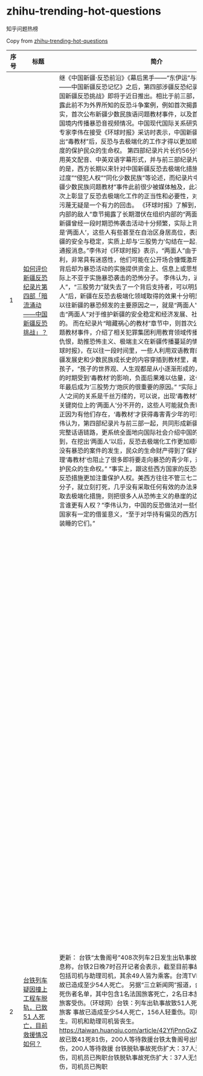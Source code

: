 # zhihu-trending-hot-questions

知乎问题热榜

Copy from [zhihu-trending-hot-questions](https://github.com/justjavac/zhihu-trending-hot-questions)

<!-- BEGIN -->
  <!-- 最后更新时间Sat Apr 03 2021 07:27:15 GMT+0800 (China Standard Time) $ -->
| 序号 | 标题 | 简介 | 提出时间 | 回答数 | 关注数 |
| ---- | ---- | ---- | -------- | ------ | ----- |
|1| [如何评价新疆反恐纪录片第四部「暗流涌动——中国新疆反恐挑战」？](https://www.zhihu.com/question/452494324)|继《中国新疆·反恐前沿》《幕后黑手——“东伊运”与新疆暴恐》《巍巍天山——中国新疆反恐记忆》之后，第四部涉疆反恐纪录片《暗流涌动——中国新疆反恐挑战》即将于近日推出。相比于前三部，本部纪录片将集中披露此前不为外界所知的反恐斗争案例，例如首次揭露新疆“两面人”个案事实，首次公布新疆少数民族语问题教材事件，以及首次介绍“东伊运”向中国境内传播暴恐音视频情况。中国现代国际关系研究院研究员、反恐问题专家李伟在接受《环球时报》采访时表示，中国新疆在打击“两面人”，挖出“毒教材”后，反恐与去极端化的工作才得以更加顺利展开，这是最大限度的保护民众的生命权。 第四部纪录片片长约56分钟，同前三部一样采用英文配音、中英双语字幕形式，并与前三部纪录片前后呼应。值得注意的是，西方长期以来针对中国新疆反恐去极端化措施的污蔑充斥着“反恐过度”“侵犯人权”“同化少数民族”等论述，而纪录片中“两面人”案例及“新疆少数民族问题教材”事件此前很少被媒体触及，此次公开披露在更深层次上彰显了反恐去极端化工作的正当性和必要性，对西方反华势力的上述污蔑无疑是一个有力的回击。 《环球时报》了解到，本部纪录片的“来自内部的敌人”章节揭露了长期潜伏在组织内部的“两面人”典型案例。 “我国新疆曾经一段时期恐怖袭击活动十分频繁，实际上背后的黑手之一就是‘两面人’，这些人有些甚至在自治区身居高位，表面上他们赞同维护新疆的安全与稳定，实质上却与‘三股势力’勾结在一起，为他们撑腰打气，通报消息。”李伟对《环球时报》表示，“两面人”由于身份、地位比较便利，非常具有迷惑性，他们可能在公开场合慷慨激昂谴责“三股势力”，但背后却为暴恐活动的实施提供资金上、信息上或思想上的支持，其危害实际上不亚于实施暴恐袭击的恐怖分子。 李伟认为，通过打击“两面人”，“三股势力”就失去了一个背后支持者，可以明显看到，在揪出“两面人”后，新疆在反恐去极端化领域取得的效果十分明显，这从侧面印证了以往新疆的暴恐频发的主要原因之一，就是“两面人”在作祟，因此打击“两面人”对于维护新疆的安全稳定和经济发展、社会繁荣是十分必要的。 而在纪录片“暗藏祸心的教材”章节中，则首次公布新疆少数民族语问题教材事件，介绍了相关犯罪集团利用教育领域传播极端思想、煽动民族仇恨，助推恐怖主义、极端主义在新疆传播蔓延的情况。 李伟告诉《环球时报》，在以往一段时间里，一些人利用双语教育的特殊性，把歪曲新疆发展史和少数民族成长史的内容穿插到教材里，毒害的对象就是新疆的孩子，“孩子的世界观、人生观都是从小逐渐形成的，他们如果在最关键的时期受到‘毒教材’的影响，负面后果难以估量，这也是为什么有些青少年最后成为‘三股势力’炮灰的很重要的原因。” “实际上，‘毒教材’和‘两面人’之间的关系是千丝万缕的，可以说，出现‘毒教材’，是和一些教育领域关键岗位上的‘两面人’分不开的，这些人可能就负责审教材，编辑教材，正因为有他们存在，‘毒教材’才获得毒害青少年的可乘之机。”李伟说。 李伟认为，第四部纪录片与前三部一起，共同形成新疆反恐去极端化斗争的完整话语链路，更系统全面地向国际社会介绍中国的反恐，“我们可以看到，在挖出‘两面人’以后，反恐去极端化工作更加顺利的展开，新疆4年多没有暴恐的案件的发生，民众的生命财产得到了保护。另一方面，通过清理‘毒教材’也阻止了很多即将要走向暴恐的青少年，这也是最大限度的保护民众的生命权。” “事实上，跟这些西方国家的反恐的措施来比，中国的反恐措施更加注重保护人权。美西方往往不管三七二十一，只要发现恐怖分子，就立刻打死，几乎没有采取任何有效的办法来挽救他们。而中国采取去极端化措施，则把很多人从恐怖主义的悬崖的边上拉了回来。比较而言谁更有人权？”李伟认为，中国的反恐做法对一些仍在遭受恐怖之苦的国家有一定的借鉴意义，“至于对华持有偏见的西方国家，你永远叫不醒装睡的它们。”|2021-04-02 08:04|742|4063|
|2| [台铁列车疑因撞上工程车脱轨，已致 51 人死亡，目前救援情况如何？](https://www.zhihu.com/question/452519498)|更新： 台铁“太鲁阁号”408次列车2日发生出轨事故，台湾《联合报》消息称，台铁2日晚7时召开记者会表示，截至目前事故共造成51人死亡，包括司机与助理司机，其余49人皆为乘客。台湾TVBS新闻网稍早称，事故已造成至少54人死亡。 另据“三立新闻网”报道，台铁在记者会上公布死伤者名单，其中包含1名法国旅客死亡，2名日本旅客、1名中国澳门籍旅客受伤。（环球网）台铁：列车出轨事故致51人死亡 其中包括一名法国旅客 事故已造成至少54人死亡，156人轻重伤。司机和助理司机皆丧生。司机和助理司机皆丧生。 https://taiwan.huanqiu.com/article/42YfjPnnGxZ 台铁太鲁阁号出轨事故已致41死81伤，200人等待救援台铁太鲁阁号出轨事故已致41死81伤，200人等待救援 台铁脱轨事故死伤扩大：37人无生命迹象、70人受伤，司机员已殉职台铁脱轨事故死伤扩大：37人无生命迹象、70人受伤，司机员已殉职|界面新闻 · 快讯 据台湾中时新闻网报道，台铁“太鲁阁号”408次列车9时许在花莲大清水隧道发生出轨意外，目前死伤人数扩大，至少35人无生命迹象。据报道，初步信息显示，一辆在坡上施工的工程车，因不明原因滑落，刚好砸到准备进隧道的“太鲁阁号”。台媒：台铁太鲁阁号脱轨事故死伤扩大，35人无生命迹象 据台媒报道，2日上午，台铁408次太鲁阁号在行驶经过花莲时，疑似撞上工程车，有2、3节车厢发生出轨意外，目前列车卡在清水隧道内。据花莲县消防局最新通报，列车共8节车厢，搭车乘客约350人，多人无生命迹象，消防人员正在抢救中。车上乘客多是为返回台东、花莲扫墓。据悉，太鲁阁号都属新自强号，是台铁自日本引进，具有过弯不减速的功能。 滚动 | 台湾一列车发生出轨事故，已有36人无生命迹象 相关问题如何看待台湾地区旅客列车一年半内六次脱轨？|2021-04-02 11:04|573|3086|
|3| [如何评价电影《我的姐姐》？](https://www.zhihu.com/question/448516698)||2021-03-10 01:03|310|771|
|4| [又到清明，对那些百年来为新中国成立和社会主义建设事业捐躯的英烈们，你有什么想说的？](https://www.zhihu.com/question/452024300)|据不完全统计，自革命战争年代以来，先后有约2000万名烈士为中国革命和建设事业奉献出宝贵的生命，其中大多数人没有留下姓名。正是他们，用鲜血换来今日国泰民安的中国。无论何时，我们都不应忘记历史；无论何时，我们都要尊崇英雄。清明又至，让我们一起缅怀、祭奠，你有什么话要对英烈说吗？ 感谢知友参与提问，我们会整理优质回答发布在“解放军报”官方微信上。若不同意被转载，请设置回答为「禁止转载」；若没有设置禁止转载，则默认为同意被转用。我们也会在转载前与回答创作者私信沟通。|2021-03-30 13:03|226|563|
|5| [如何看待罗永浩称 6 亿债务年底还完，他是如何做到的？他为什么会欠下 6 亿债务？](https://www.zhihu.com/question/452510078)|近日罗永浩在专访时称，“今年我给自己目标是想争取在年底前把债还完，这其实压力不小的。给团队的目标，当然也是业绩上的大幅攀升，我们现在已经做到一周6播了，未来还会拓展到一周7播，以及开辟垂直品类的直播间。”独家专访罗永浩：6亿债务年底还完！今年会推音乐节目|2021-04-02 10:04|104|827|
|6| [2021 LPL 春季赛季后赛 SN 3:0 LNG，如何评价这场比赛？](https://www.zhihu.com/question/452558944)||2021-04-02 16:04|50|73|
|7| [如何评价美剧《猎鹰与冬兵》第三集？](https://www.zhihu.com/question/451601101)|欢迎对剧情更深层次的分析|2021-03-27 23:03|21|42|
|8| [如何看待2021年2月份小米成为全球手机出货第三，华为跌至4%？](https://www.zhihu.com/question/452427993)||2021-04-01 19:04|213|754|
|9| [如何评价小米11 Pro & Ultra全渠道首销1分钟突破12亿?](https://www.zhihu.com/question/452506096)|小米高端成了吗？|2021-04-02 10:04|71|284|
|10| [为什么我男朋友可以一整天不联系我？](https://www.zhihu.com/question/27595532)|为什么我男朋友可以一整天不联系我？我们住在一起 已经订婚了，为什么现在我去上班了他可以一整天不和我联系，甚至我给他发消息他也一直不回，每次问他他都说他在忙，可是我却发现他经常和别人微信聊的不亦乐乎，我发给他的消息他甚至都还没点开看|2015-01-14 23:01|114|543|
|11| [2021年 4 月 1 日是雄安新区设立 4 周年，4 年来雄安有何变化？今年雄安将实现哪些目标？](https://www.zhihu.com/question/452334718)|2017年4月1日，中共中央、国务院决定设立河北雄安新区，2021年4 月1日是雄安新区设立4周年。|2021-04-01 09:04|93|1225|
|12| [如何看待教育部明确「每日 22 点到次日 8 点不得为未成年人提供游戏服务」？各相关方应承担哪些责任？](https://www.zhihu.com/question/452535429)|教育部网站4月2日消息，为保证中小学生享有充足睡眠时间，促进学生身心健康发展，教育部办公厅日前印发《关于进一步加强中小学生睡眠管理工作的通知》。《通知》明确，各地教育部门要会同相关部门切实加强对辖区内注册登记或备案的线上培训网课平台、网络游戏的规范管理，采取技术手段进行监管，确保线上直播类培训活动结束时间不得晚于21:00，每日22:00到次日8:00不得为未成年人提供游戏服务。教育部：每日22:00到次日8:00不得为未成年人提供游戏服务 | 每经网|2021-04-02 13:04|85|201|
|13| [如何看待日本进入 70 岁退休时代，要求企业为老年人提供就业机会？对日本经济社会有何影响？](https://www.zhihu.com/question/452499705)|日本开始实施修改后的《老年人雇用安定法》，要求企业通过提高或取消退休年龄、以及返聘等共计5种方式为有意愿的老年人提供就业机会，直到他们70岁为止。 4月1日开始实施的新规，虽然把年龄范围进一步扩大到了70岁，但仅仅是要求企业为相关目标“努力”，并不具有强制性。 最新数据显示，目前日本65岁以上老龄人口已达到3617万人，占总人口的28.7%。之所以日本通过立法鼓励企业雇用老年人直至70岁，主要有两方面考虑：一是为了应对“少子化”所带来的人手不足难题，二是为了减轻用于养老金支出的财政负担。日本进入70岁退休时代 要求企业为70岁老人提供就业机会|2021-04-02 09:04|73|532|
|14| [假如你是一个不会死的人，被封进混凝土之后沉入了海底，你将如何生活？](https://www.zhihu.com/question/448015438)|在好多作品里，对于不会被杀死的人都是封进水泥扔进马里亚纳海沟 那么对于被封进去的人来说，要怎么生活呢？ 假设不会因为任何原因死亡，被封进一块3*3*3的混凝土块中，地点在马里亚纳海沟|2021-03-07 07:03|92|285|
|15| [为什么 2021 年都 3 月底、4 月了，还是招不上人来？今年招聘怎么这么难 ？](https://www.zhihu.com/question/451338712)||2021-03-26 13:03|539|2749|
|16| [年薪百万是什么感觉？](https://www.zhihu.com/question/394637216)|千千万也行|2020-05-13 22:05|2807|22928|
|17| [是不是国内大部分日式料理店的菜都是用半成品加工的？](https://www.zhihu.com/question/25686948)|其实都不算半成品，纯粹就是成品，比如辣味小章鱼，辣味墨鱼，味附海带丝，我就没见过哪家店是自己做的。像烤鳗鱼，我在各店捡到的包装袋总共也就那么两三家供货商。 基本上淘宝跑3家店就能凑够所有菜式了。 那么到底什么等级的店才是店家自己备料自己做呢？“没菜单，今天做什么就吃什么”的那种？|2014-10-03 22:10|147|3990|
|18| [公务员越来越被年轻人青睐，国考、省考的竞争也越来越激烈，你认为年轻人应该如何对待公务员考试？](https://www.zhihu.com/question/452094180)|2021年国家公务员考试，报名过审人数157.6万余人，而招录人数为25726人，平均竞争比为61.26：1，要经过初试、面试、体检、政审等，重重破关，一路上不断有人抱憾而归。|2021-03-30 21:03|76|614|
|19| [2021 年有哪些高性价比的手机值得推荐？](https://www.zhihu.com/question/413851618)|快来看看 2021 年有哪些手机值得购买！|2020-08-13 00:08|75|318|
|20| [给孩子过早看世界名著，会不会因为「不懂」而损耗孩子的阅读兴趣？](https://www.zhihu.com/question/451889919)||2021-03-29 17:03|102|294|
|21| [你穿过哪些平民价格却有大牌质感的时尚品牌衣服？](https://www.zhihu.com/question/370673772)||2020-02-09 13:02|111|3656|
|22| [《斗破苍穹》里纳兰嫣然退婚的行为很过分吗?](https://www.zhihu.com/question/386146575)||2020-04-08 15:04|60|93|
|23| [《原神》距离整个游戏完结大概要多久？](https://www.zhihu.com/question/451955796)|就按照目前出大小图和新角色池子的速度 或者聊的细一些，节奏大抵是怎么样的？|2021-03-30 00:03|33|60|
|24| [为何影视作品里反派的观点十分深刻，而主角的观点实在乏味？](https://www.zhihu.com/question/452031773)|影视作品里面主角的观点几乎都是一味的重复兼爱要爱要善没有任何说服力，而反而反派诸如佩恩，唐人街的q，进击巨人的猴哥和艾伦，多弗拉明戈，jiojio里的瓦伦泰，灭霸的观点十分深刻体现了思考，甚至有时觉得反派的观点才是作者本身的观点呢？|2021-03-30 14:03|36|164|
|25| [被导师放养的研究生最后都怎么样了？](https://www.zhihu.com/question/335858390)||2019-07-20 05:07|69|407|
|26| [为什么李莫愁那么猖狂还能活那么久，梅超风却要像过街老鼠似的躲起来才能多活几年？](https://www.zhihu.com/question/283095044)||2018-06-29 00:06|42|139|
|27| [如何看待华为2021年4月升级鸿蒙系统？](https://www.zhihu.com/question/445803392)|在刚刚结束的MATEX2发布会上，余承东宣布华为手机将从2021年4月陆续升级鸿蒙系统。大家来谈谈看法吧。|2021-02-22 20:02|360|1266|
|28| [最近引发热议的「弹匣电池」究竟是什么?](https://www.zhihu.com/question/452547311)|在选购和使用纯电车型时，电池安全是广大消费者极为看重的一点。最近媒体热议的“弹匣电池”，实现了三元锂电池整包针刺不起火，大大提升了动力电池的安全性。那么弹匣电池究竟是什么，到底是什么技术才可以保证不起火，有什么实质性的作用？在用户实际的用车体验中会带来什么好处？|2021-04-02 15:04|59|77|
|29| [2021 年 4 月 4 日是清明节，你的城市都有哪些清明习俗？有哪些小众踏青的地方推荐？](https://www.zhihu.com/question/452518969)|清明节是中国重要的「时年八节」之一，清明作为节日，与纯粹的节气又有所不同，节气是物候变化、时令顺序的标志，而节日则蕴含着精神信仰和节俗礼仪等内容。 你都了解哪些清明习俗呢，有哪些踏青的好地方～|2021-04-02 11:04|36|36|
|30| [因果律是不是一条基本的定律？是否存在违反因果律的事情或理论？](https://www.zhihu.com/question/20773047)||2013-02-11 15:02|42|889|
|31| [你看过哪些值得收藏的优美的句子？](https://www.zhihu.com/question/447479097)||2021-03-04 00:03|174|226|
|32| [股票基本面如何分析？](https://www.zhihu.com/question/23192771)|我是个大学生，闲着没事想炒炒股，最近看了一些书感觉消息面和技术面至少还都能看懂，但是基本面的东西真是费解，由于我做T和超短有时候基本面用不到，但是还是心里没底，我不想买业绩不好的公司，但是如何能快速入门大概看懂一个上市公司的基本面呢？|2014-03-28 12:03|195|4196|
|33| [一个人经历了什么，才开始努力的?](https://www.zhihu.com/question/448374507)||2021-03-09 11:03|391|440|
|34| [自动挡那么方便，为什么没有把手动挡淘汰？](https://www.zhihu.com/question/448189762)||2021-03-08 09:03|202|558|
|35| [你是什么时候开始觉得读书很有用的？](https://www.zhihu.com/question/448000360)||2021-03-07 00:03|523|594|
|36| [如何评价《一人之下》520（552）？](https://www.zhihu.com/question/452472660)||2021-04-02 00:04|23|55|
|37| [不努力学习就真的没有前途吗？](https://www.zhihu.com/question/448159788)||2021-03-07 23:03|524|635|
|38| [为什么张哲瀚不温不火?](https://www.zhihu.com/question/283903462)|看了芸汐传之后觉得张哲瀚颜值演技都在线，之后又了解到这是个超阳光的男孩，可是他却没有大火|2018-07-04 20:07|276|568|
|39| [有哪些让你感到相见恨晚的实用小家电？](https://www.zhihu.com/question/425277382)|日常使用的清洁、消毒、除皱、杀菌、清洗、除湿之类的小家电都可以推荐一下。省力且效果好的那种。|2020-10-12 14:10|171|1529|
|40| [人生应该活成什么样子，该以什么样的方式活着？](https://www.zhihu.com/question/290003248)|本题已收录至知乎圆桌：漫长人生告慰书，欢迎关注我们，一同分享探讨面对困境的经验与解决办法：）|2018-08-13 08:08|5318|106009|
|41| [如何完成第一个半马?](https://www.zhihu.com/question/447806905)|本人18 跑步不到一年，总里程在600km左右。 十余次10km+经验，10km最快52min 最远距离 17km 5:30min/km 平均心率在155-165区间 由于是学生，开学后采取一周一次长跑。目前已经连续三周17km 配速均在5:40上下浮动。但每次想继续跑下去总是无能为力。 请教各位是否有什么跑步训练建议，本人能否完成半马(全程匀速的状态)|2021-03-05 22:03|56|118|
|42| [如何看待网友称小米网页上 logo 只改了一行代码，logo 就从方变圆？是真的吗？](https://www.zhihu.com/question/452180773)|小米网页上细心的网友发现，小米logo没有重新上传，而是加一行border-radius:19px; 目前此行代码价值200万|2021-03-31 11:03|460|2799|
|43| [猝不及防的被分手了，什么感觉？](https://www.zhihu.com/question/358145452)|猝不及防的“被”分手了，很突然，也很难过|2019-11-27 22:11|80|187|
|44| [以负债一亿为代价获得《海贼王》里面果实的能力，怎么选最赚？](https://www.zhihu.com/question/452207571)|钱要还的！！！你还是会怕海水哦！ 更多好玩题目等你们选择： 如果丧尸爆发，选择以下三样道具or能力，你会怎么选？ https://www.zhihu.com/question/450852829/answer/1800931382|2021-03-31 14:03|157|266|
|45| [你高考最后 70 天一共提了多少分？](https://www.zhihu.com/question/451303636)||2021-03-26 09:03|86|142|
|46| [如何评价电影《第十一回》?](https://www.zhihu.com/question/392095019)||2020-05-02 12:05|41|81|
|47| [什么时候你突然觉得自己长大了？](https://www.zhihu.com/question/54307369)|镜像问题：什么时候你突然觉得自己还没长大？|2017-01-02 10:01|4935|19331|
|48| [如何评价政论专题片《扫黑除恶——为了国泰民安》？](https://www.zhihu.com/question/452396270)||2021-04-01 16:04|68|845|
|49| [暗物质会不会是宇宙空间本底的空间起伏？](https://www.zhihu.com/question/448895955)|宇宙空间会不会并不是很平整，存在一些微小的起伏。一些在空间“洼地”的星系就算转速很快，也不会自身分解。一点脑洞，见笑了。|2021-03-12 10:03|23|115|
|50| [当你穿越到修仙文被病娇男配勾引的恶毒女配身上，该怎么办？](https://www.zhihu.com/question/411691149)||2020-08-03 09:08|179|5724|
<!-- END -->































































































































































































































































































































































































































































































































































































































































































































































































































































































































































































































































































































































































































































































































































































































































































































历史归档 [./archives](./archives)

